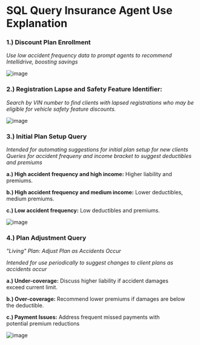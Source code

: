 # SQL Query Insurance Agent Use Explanation

### 1.) Discount Plan Enrollment
_Use low accident frequency data to prompt agents to recommend Intellidrive, boosting savings_

![image](https://github.com/user-attachments/assets/6827bbac-79a4-4578-b02a-b31072b6877f)

### 2.) Registration Lapse and Safety Feature Identifier:
_Search by VIN number to find clients with lapsed registrations who may be eligible for vehicle safety feature discounts._

![image](https://github.com/user-attachments/assets/00a9c68b-d4ee-4294-abff-423da1d760a0)

### 3.) Initial Plan Setup Query
_Intended for automating suggestions for initial plan setup for new clients
Queries for accident frequeny and income bracket to suggest deductibles and premiums_

**a.) High accident frequency and high income:** Higher liability and premiums.

**b.) High accident frequency and medium income:** Lower deductibles, medium premiums.

**c.) Low accident frequency:** Low deductibles and premiums.

![image](https://github.com/user-attachments/assets/03230252-26ce-491c-ad35-e3e5a392846c)

### 4.) Plan Adjustment Query
_"Living" Plan: Adjust Plan as Accidents Occur_

_Intended for use periodically to suggest changes to client plans as accidents occur_

__a.) Under-coverage:__ Discuss higher liability if accident damages exceed current limit.

__b.) Over-coverage:__ Recommend lower premiums if damages are below the deductible.

__c.) Payment Issues:__ Address frequent missed payments with potential premium reductions

![image](https://github.com/user-attachments/assets/bd0209c5-d3a3-4a00-847a-620a4807a16c)



